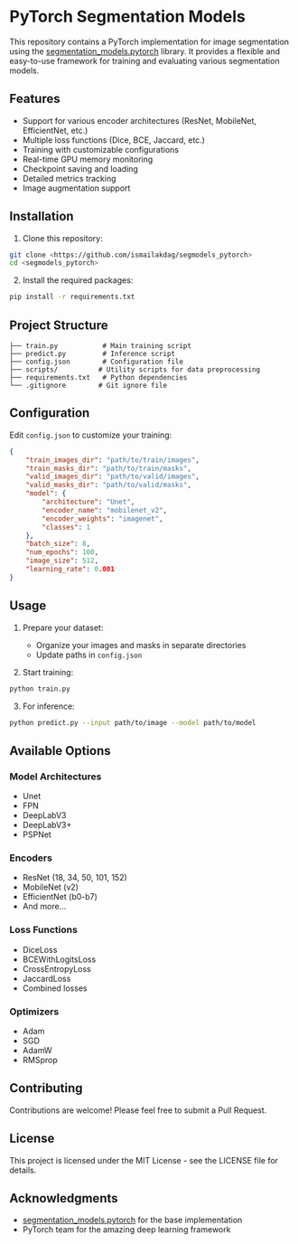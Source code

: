 # PyTorch Segmentation Models

This repository contains a PyTorch implementation for image segmentation using the [segmentation_models.pytorch](https://github.com/qubvel/segmentation_models.pytorch) library. It provides a flexible and easy-to-use framework for training and evaluating various segmentation models.

## Features

- Support for various encoder architectures (ResNet, MobileNet, EfficientNet, etc.)
- Multiple loss functions (Dice, BCE, Jaccard, etc.)
- Training with customizable configurations
- Real-time GPU memory monitoring
- Checkpoint saving and loading
- Detailed metrics tracking
- Image augmentation support

## Installation

1. Clone this repository:
```bash
git clone <https://github.com/ismailakdag/segmodels_pytorch>
cd <segmodels_pytorch>
```

2. Install the required packages:
```bash
pip install -r requirements.txt
```

## Project Structure

```
├── train.py           # Main training script
├── predict.py         # Inference script
├── config.json        # Configuration file
├── scripts/          # Utility scripts for data preprocessing
├── requirements.txt   # Python dependencies
└── .gitignore        # Git ignore file
```

## Configuration

Edit `config.json` to customize your training:

```json
{
    "train_images_dir": "path/to/train/images",
    "train_masks_dir": "path/to/train/masks",
    "valid_images_dir": "path/to/valid/images",
    "valid_masks_dir": "path/to/valid/masks",
    "model": {
        "architecture": "Unet",
        "encoder_name": "mobilenet_v2",
        "encoder_weights": "imagenet",
        "classes": 1
    },
    "batch_size": 8,
    "num_epochs": 100,
    "image_size": 512,
    "learning_rate": 0.001
}
```

## Usage

1. Prepare your dataset:
   - Organize your images and masks in separate directories
   - Update paths in `config.json`

2. Start training:
```bash
python train.py
```

3. For inference:
```bash
python predict.py --input path/to/image --model path/to/model
```

## Available Options

### Model Architectures
- Unet
- FPN
- DeepLabV3
- DeepLabV3+
- PSPNet

### Encoders
- ResNet (18, 34, 50, 101, 152)
- MobileNet (v2)
- EfficientNet (b0-b7)
- And more...

### Loss Functions
- DiceLoss
- BCEWithLogitsLoss
- CrossEntropyLoss
- JaccardLoss
- Combined losses

### Optimizers
- Adam
- SGD
- AdamW
- RMSprop

## Contributing

Contributions are welcome! Please feel free to submit a Pull Request.

## License

This project is licensed under the MIT License - see the LICENSE file for details.

## Acknowledgments

- [segmentation_models.pytorch](https://github.com/qubvel/segmentation_models.pytorch) for the base implementation
- PyTorch team for the amazing deep learning framework
